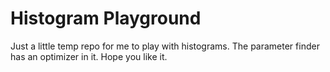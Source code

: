 # Histogram Playground

Just a little temp repo for me to play with histograms.
The parameter finder has an optimizer in it.
Hope you like it.
